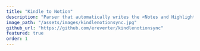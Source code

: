 ```yaml
---
title: "Kindle to Notion"
description: "Parser that automatically writes the <Notes and Highlights> from Kindle exported HTMLs into a Notion page."
image_path: "/assets/images/kindlenotionsync.jpg"
github_url: "https://github.com/ereverter/kindlenotionsync"
featured: true
order: 1
---
```

